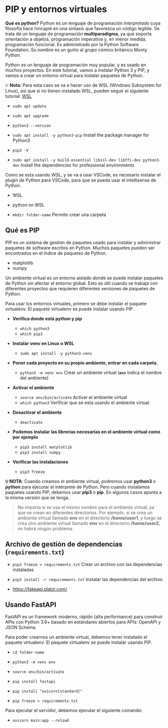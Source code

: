# PIP y entornos virtuales

**Qué es python?**
Python es un lenguaje de programación _interpretado_ cuya filosofía hace hincapié en una sintaxis que favorezca un código legible. Se trata de un lenguaje de programación **multiparadigma**, ya que soporta orientación a objetos, programación imperativa y, en menor medida, programación funcional. Es administrado por la Python Software Foundation. Su nombre es un guiño al grupo cómico británico Monty Python.


Python es un lenguaje de programación muy popular, y es usado en muchos proyectos. En este tutorial, vamos a instalar Python 3 y PIP, y vamos a crear un entorno virtual para instalar paquetes de Python.

:fire: **Nota:** Para esta caso se va a hacer uso de WSL (Windows Subsystem for Linux), asi que si no tienen instalado WSL, pueden seguir el siguiente tutorial: [WSL](https://gndx.dev/blog/instalar-wsl2-en-windows-11/)

- `sudo apt update`
- `sudo apt upgrade`
- `python3 --version`
- `sudo apt install -y python3-pip` Install the package manager for Python3

- `pip3 -V`

- `sudo apt install -y build-essential libssl-dev libffi-dev python3-dev` Install the dependencies  for professional environments


Como se esta usando WSL, y se va a usar VSCode, es necesario instalar el plugin de Python para VSCode, para que se pueda usar el intellisense de Python.
- WSL
- python on WSL

- `mkdir folder-name` Permite crear una carpeta

## Qué es PIP

PIP es un sistema de gestión de paquetes usado para instalar y administrar paquetes de software escritos en Python. Muchos paquetes pueden ser encontrados en el índice de paquetes de Python.

- matplotlib
- numpy

Un ambiente virtual es un entorno aislado donde se puede instalar paquetes de Python sin afectar el entorno global. Esto es útil cuando se trabaja con diferentes proyectos que requieren diferentes versiones de paquetes de Python.


Para usar los entornos virtuales, primero se debe instalar el paquete virtualenv. El paquete virtualenv se puede instalar usando PIP.

- **Verifica donde está python y pip**
    - `which python3`
    - `which pip3`
- **Instalar venv en Linux o WSL**
    - `sudo apt install -y python3-venv`

- **Poner cada proyecto en su propio ambiente, entrar en cada carpeta.**
    - `python3 -m venv env` Crear un ambiente virtual (**`env`** indica el nombre del ambiente)

- **Activar el ambiente**
    - `source env/bin/activate` Activar el ambiente virtual
    - `which python3` Verificar que se esta usando el ambiente virtual

- **Desactivar el ambiente**
    - `deactivate`

- **Podemos instalar las librerias necesarias en el ambiente virtual como por ejemplo**
    - `pip3 install matplotlib`
    - `pip3 install numpy`

- **Verificar las instalaciones**
    - `pip3 freeze`


**:bulb: NOTA**: Cuando creamos el ambiente virtual, podremos usar **python3** o **python** para ejecutar el intérprete de Python. Pero cuando instalamos paquetes usando PIP, debemos usar **pip3** o **pip**. En algunos casos apunta a la misma versión que se tenga.

> No importa si se usa el mismo nombre para el ambiente virtual, ya que se crean en diferentes directorios. Por ejemplo, si se crea un ambiente virtual llamado **env** en el directorio **/home/user1**, y luego se crea otro ambiente virtual llamado **env** en el directorio **/home/user2**, no habrá ningún problema.

## Archivo de gestión de dependencias (`requirements.txt`)

- `pip3 freeze > requirements.txt` Crear un archivo con las dependencias instaladas
- `pip3 install -r requirements.txt` Instalar las dependencias del archivo

- https://fakeapi.platzi.com/


## Usando FastAPI

FastAPI es un framework moderno, rápido (alta performance) para construir APIs con Python 3.6+ basado en estándares abiertos para APIs: OpenAPI y JSON Schema.

Para poder crearnos un ambiente virtual, debemos tener instalado el paquete virtualenv. El paquete virtualenv se puede instalar usando PIP.

- `cd folder-name`
- `python3 -m venv env`
- `source env/bin/activate`

- `pip install fastapi`
- `pip install "uvicorn[standard]"`
- `pip freeze > requirements.txt`

Para ejecutar el servidor, debemos ejecutar el siguiente comando:

- `uvicorn main:app --reload`